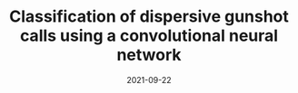 ---
title: "Classification of dispersive gunshot calls using a convolutional neural network"
collection: publications
permalink: /publication/2021-DispersiveClassification
date: 2021-09-22
venue: 'Journal of the Acoustical Society of America Express Letters'
link: 'https://doi.org/10.1121/10.0006718'
citation: '<b>Mark Goldwater</b>, Julien Bonnel, Alejandro Cammareri, Dana Wright, and Daniel P. Zitterbart, &quot;Classification of dispersive gunshot calls using a convolutional neural network&quot;, <i>JASA Express Letters</i> 1, 106002 (2021), doi: 10.1121/10.0006718' 
---